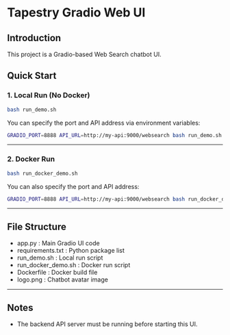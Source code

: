 # Tapestry Gradio Web UI

## Introduction
This project is a Gradio-based Web Search chatbot UI.

## Quick Start

### 1. Local Run (No Docker)

```bash
bash run_demo.sh
```

You can specify the port and API address via environment variables:

```bash
GRADIO_PORT=8888 API_URL=http://my-api:9000/websearch bash run_demo.sh
```

---

### 2. Docker Run

```bash
bash run_docker_demo.sh
```

You can also specify the port and API address:

```bash
GRADIO_PORT=8888 API_URL=http://my-api:9000/websearch bash run_docker_demo.sh
```

---

## File Structure

- app.py : Main Gradio UI code
- requirements.txt : Python package list
- run_demo.sh : Local run script
- run_docker_demo.sh : Docker run script
- Dockerfile : Docker build file
- logo.png : Chatbot avatar image

---

## Notes

- The backend API server must be running before starting this UI.